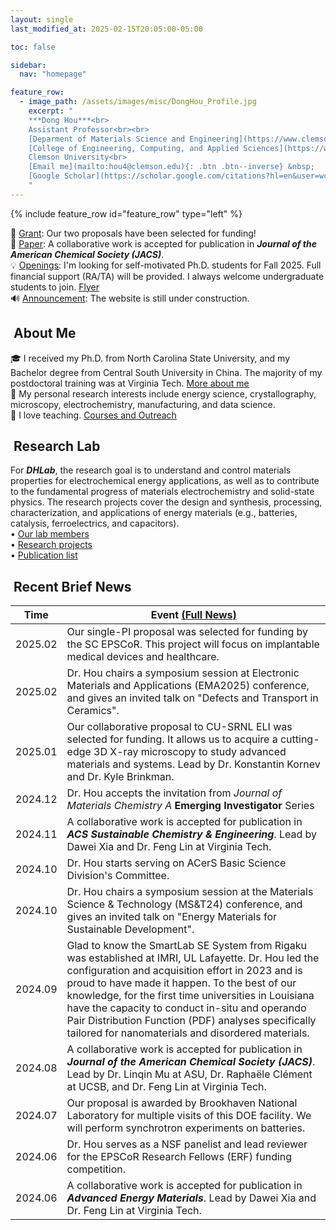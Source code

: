 ```yaml
---
layout: single
last_modified_at: 2025-02-15T20:05:00-05:00

toc: false

sidebar:
  nav: "homepage"

feature_row:
  - image_path: /assets/images/misc/DongHou_Profile.jpg
    excerpt: "
    ***Dong Hou***<br>
    Assistant Professor<br><br>
    [Deparment of Materials Science and Engineering](https://www.clemson.edu/cecas/departments/mse/index.html)(MSE)<br>
    [College of Engineering, Computing, and Applied Sciences](https://www.clemson.edu/cecas/index.html) (CECAS)<br>
    Clemson University<br>
    [Email me](mailto:hou4@clemson.edu){: .btn .btn--inverse} &nbsp;
    [Google Scholar](https://scholar.google.com/citations?hl=en&user=wc392IUAAAAJ){: .btn .btn--inverse}
    "
---
```

{% include feature_row id="feature_row" type="left" %}
<!-- Latest news, sync with brief-news section-->
<!-- Update the dates on header section-->
<div class="notice--success">
  🌟 <a href="/index.html#brief-news">Grant</a>: Our two proposals have been selected for funding!<br>
  📝 <a href="/index.html#brief-news">Paper</a>: A collaborative work is accepted for publication in <b><em>Journal of the American Chemical Society (JACS)</em></b>.<br>
  💡 <a href="/group/index.html">Openings</a>: I'm looking for self-motivated Ph.D. students for Fall 2025. Full financial support (RA/TA) will be provided. I always welcome undergraduate students to join. <a href="/assets/Openings.pdf">Flyer</a><br>
  🔊 <a href="/index.html#brief-news">Announcement</a>: The website is still under construction.<br>
</div>

## <i class="fa fa-feather-alt fa-fw"></i>&nbsp;About Me
🎓 I received my Ph.D. from North Carolina State University, and my Bachelor degree from Central South University in China. The majority of my postdoctoral training was at Virginia Tech. <a href="/bio/index.html">More about me</a><br>
🔬 My personal research interests include energy science, crystallography, microscopy, electrochemistry, manufacturing, and data science.<br>
📘 I love teaching. <a href="/teaching/index.html">Courses and Outreach</a><br>

## <i class="fa fa-layer-group fa-fw"></i>&nbsp;Research Lab
For <b><em>DHLab</em></b>, the research goal is to understand and control materials properties for electrochemical energy applications, as well as to contribute to the fundamental progress of materials electrochemistry and solid-state physics. The research projects cover the design and synthesis, processing, characterization, and applications of energy materials (e.g., batteries, catalysis, ferroelectrics, and capacitors).<br>
&bull;&nbsp;<a href="/group/index.html">Our lab members</a><br>
&bull;&nbsp;<a href="/research/index.html">Research projects</a><br>
&bull;&nbsp;<a href="/products/index.html">Publication list</a><br>

## <i class="fa fa-seedling fa-fw"></i>&nbsp;Recent Brief News
<table>
  <thead><tr><th>Time</th><th>Event&nbsp;<a href="/posts/index.html">(Full News)</a></th></tr></thead>
  <tbody>
    <!-- <tr><td>2025.0x</td><td>text</td></tr> -->
    <tr><td>2025.02</td><td>Our single-PI proposal was selected for funding by the SC EPSCoR. This project will focus on implantable medical devices and healthcare.</td></tr>
    <tr><td>2025.02</td><td>Dr. Hou chairs a symposium session at Electronic Materials and Applications (EMA2025) conference, and gives an invited talk on "Defects and Transport in Ceramics".</td></tr>
    <tr><td>2025.01</td><td>Our collaborative proposal to CU-SRNL ELI was selected for funding. It allows us to acquire a cutting-edge 3D X-ray microscopy to study advanced materials and systems. Lead by Dr. Konstantin Kornev and Dr. Kyle Brinkman.</td></tr>
    <tr><td>2024.12</td><td>Dr. Hou accepts the invitation from <em>Journal of Materials Chemistry A</em> <b>Emerging Investigator</b> Series</td></tr>
    <tr><td>2024.11</td><td>A collaborative work is accepted for publication in <b><em>ACS Sustainable Chemistry & Engineering</em></b>. Lead by Dawei Xia and Dr. Feng Lin at Virginia Tech.</td></tr>
    <tr><td>2024.10</td><td>Dr. Hou starts serving on ACerS Basic Science Division's Committee.</td></tr>    
    <tr><td>2024.10</td><td>Dr. Hou chairs a symposium session at the Materials Science & Technology (MS&T24) conference, and gives an invited talk on "Energy Materials for Sustainable Development".</td></tr>
    <tr><td>2024.09</td><td>Glad to know the SmartLab SE System from Rigaku was established at IMRI, UL Lafayette. Dr. Hou led the configuration and acquisition effort in 2023 and is proud to have made it happen. To the best of our knowledge, for the first time universities in Louisiana have the capacity to conduct in-situ and operando Pair Distribution Function (PDF) analyses specifically tailored for nanomaterials and disordered materials.</td></tr>
    <tr><td>2024.08</td><td>A collaborative work is accepted for publication in <b><em>Journal of the American Chemical Society (JACS)</em></b>. Lead by Dr. Linqin Mu at ASU, Dr. Raphaële Clément at UCSB, and Dr. Feng Lin at Virginia Tech.</td></tr>
    <tr><td>2024.07</td><td>Our proposal is awarded by Brookhaven National Laboratory for multiple visits of this DOE facility. We will perform synchrotron experiments on batteries.</td></tr>
    <tr><td>2024.06</td><td>Dr. Hou serves as a NSF panelist and lead reviewer for the EPSCoR Research Fellows (ERF) funding competition.</td></tr>
    <tr><td>2024.06</td><td>A collaborative work is accepted for publication in <b><em>Advanced Energy Materials</em></b>. Lead by Dawei Xia and Dr. Feng Lin at Virginia Tech.</td></tr>
  </tbody>
</table>